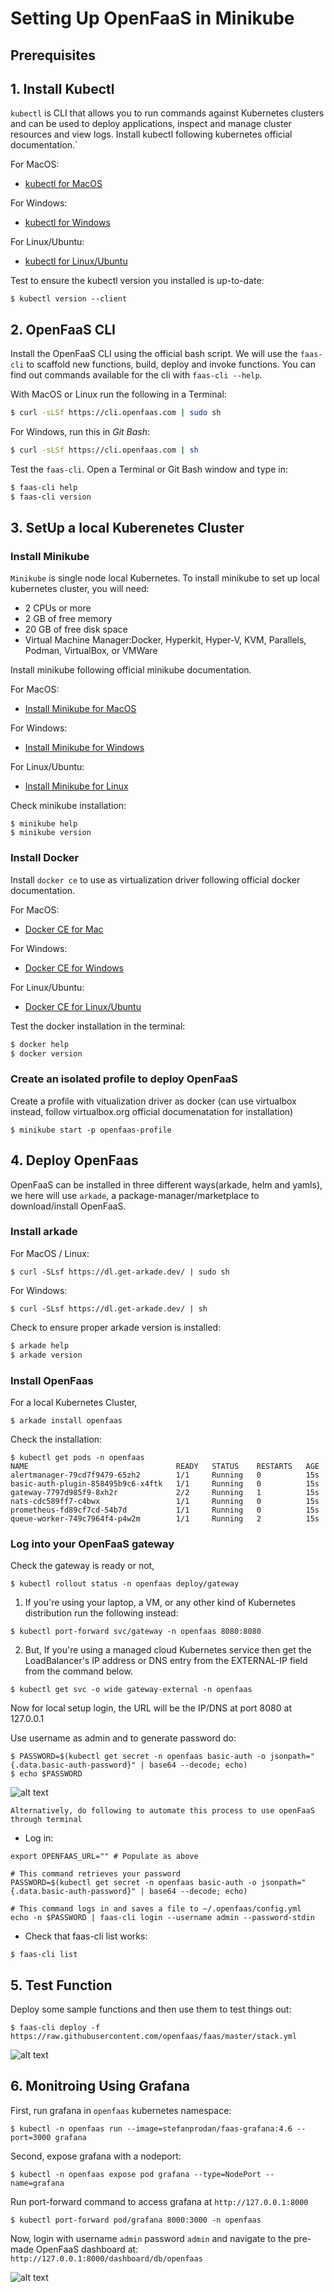 # Setting Up OpenFaaS in Minikube

## Prerequisites 
## 1. Install Kubectl 
`kubectl` is CLI that allows you to run commands against Kubernetes clusters and can be used to deploy applications, inspect and manage cluster resources and view logs.
Install kubectl following kubernetes official documentation.`

For MacOS:
* [kubectl for MacOS](https://kubernetes.io/docs/tasks/tools/install-kubectl/#install-kubectl-on-macos)

For Windows:
* [kubectl for Windows](https://kubernetes.io/docs/tasks/tools/install-kubectl/#install-kubectl-on-windows)

For Linux/Ubuntu:
* [kubectl for Linux/Ubuntu](https://kubernetes.io/docs/tasks/tools/install-kubectl/#install-kubectl-on-linux)

Test to ensure the kubectl version you installed is up-to-date:
```
$ kubectl version --client
```

## 2. OpenFaaS CLI

Install the OpenFaaS CLI using the official bash script. We will use the `faas-cli` to scaffold new functions, build, deploy and invoke functions. You can find out commands available for the cli with `faas-cli --help`.

With MacOS or Linux run the following in a Terminal:

```sh
$ curl -sLSf https://cli.openfaas.com | sudo sh
```

For Windows, run this in *Git Bash*:

```sh
$ curl -sLSf https://cli.openfaas.com | sh
```

Test the `faas-cli`. Open a Terminal or Git Bash window and type in:

```sh
$ faas-cli help
$ faas-cli version
```  
## 3. SetUp a local Kuberenetes Cluster 

### Install Minikube
`Minikube` is single node local Kubernetes. To install minikube to set up local kubernetes cluster, you will need:
* 2 CPUs or more
* 2 GB of free memory
* 20 GB of free disk space
* Virtual Machine Manager:Docker, Hyperkit, Hyper-V, KVM, Parallels, Podman, VirtualBox, or VMWare

Install minikube following official minikube documentation.

For MacOS:
* [Install Minikube for MacOS](https://minikube.sigs.k8s.io/docs/start/#macOS)

For Windows:
* [Install Minikube for Windows](https://minikube.sigs.k8s.io/docs/start/#Windows)

For Linux/Ubuntu:
* [Install Minikube for Linux](https://minikube.sigs.k8s.io/docs/start/#Linux)

Check minikube installation:
```
$ minikube help
$ minikube version
```

### Install Docker 
Install `docker ce` to use as virtualization driver following official docker documentation. 

For MacOS:
* [Docker CE for Mac](https://docs.docker.com/docker-for-mac/install/)

For Windows:
* [Docker CE for Windows](https://docs.docker.com/docker-for-windows/install/)

For Linux/Ubuntu:
* [Docker CE for Linux/Ubuntu](https://docs.docker.com/engine/install/ubuntu/)

Test the docker installation in the terminal:
```sh
$ docker help
$ docker version
```

### Create an isolated profile to deploy OpenFaaS

Create a profile with vitualization driver as docker (can use virtualbox instead, follow virtualbox.org official documenatation for installation)
```
$ minikube start -p openfaas-profile
```

## 4. Deploy OpenFaas 
OpenFaaS can be installed in three different ways(arkade, helm and yamls), we here will use `arkade`, a package-manager/marketplace to download/install OpenFaaS.

### Install arkade

For MacOS / Linux:
```
$ curl -SLsf https://dl.get-arkade.dev/ | sudo sh
```

For Windows:
```
$ curl -SLsf https://dl.get-arkade.dev/ | sh
```

Check to ensure proper arkade version is installed:
```sh
$ arkade help
$ arkade version
```

### Install OpenFaas
For a local Kubernetes Cluster,

```
$ arkade install openfaas
```

Check the installation:
```
$ kubectl get pods -n openfaas
NAME                                 READY   STATUS    RESTARTS   AGE
alertmanager-79cd7f9479-65zh2        1/1     Running   0          15s
basic-auth-plugin-858495b9c6-x4ftk   1/1     Running   0          15s
gateway-7797d985f9-8xh2r             2/2     Running   1          15s
nats-cdc589ff7-c4bwx                 1/1     Running   0          15s
prometheus-fd89cf7cd-54b7d           1/1     Running   0          15s
queue-worker-749c7964f4-p4w2m        1/1     Running   2          15s

```
### Log into your OpenFaaS gateway
Check the gateway is ready or not,

```
$ kubectl rollout status -n openfaas deploy/gateway
```
1. If you're using your laptop, a VM, or any other kind of Kubernetes distribution run the following instead:
```
$ kubectl port-forward svc/gateway -n openfaas 8080:8080
```

2. But, If you're using a managed cloud Kubernetes service then get the LoadBalancer's IP address or DNS entry from the EXTERNAL-IP field from the command below.
```
$ kubectl get svc -o wide gateway-external -n openfaas
```

Now for local setup login, the URL will be the IP/DNS at port 8080 at 127.0.0.1

Use username as admin and to generate password do:
```
$ PASSWORD=$(kubectl get secret -n openfaas basic-auth -o jsonpath="{.data.basic-auth-password}" | base64 --decode; echo)
$ echo $PASSWORD
```
![alt text](https://github.com/limbuu/serverless-with-openfaas/blob/main/images/login_page.png)


`Alternatively, do following to automate this process to use openFaaS through terminal`
* Log in:
```
export OPENFAAS_URL="" # Populate as above

# This command retrieves your password
PASSWORD=$(kubectl get secret -n openfaas basic-auth -o jsonpath="{.data.basic-auth-password}" | base64 --decode; echo)

# This command logs in and saves a file to ~/.openfaas/config.yml
echo -n $PASSWORD | faas-cli login --username admin --password-stdin

```

* Check that faas-cli list works:
```
$ faas-cli list
```
## 5. Test Function
Deploy some sample functions and then use them to test things out:
```
$ faas-cli deploy -f https://raw.githubusercontent.com/openfaas/faas/master/stack.yml
```
![alt text](https://github.com/limbuu/serverless-with-openfaas/blob/main/images/test_function.png)

## 6. Monitroing Using Grafana

First, run grafana in `openfaas` kubernetes namespace:
```
$ kubectl -n openfaas run --image=stefanprodan/faas-grafana:4.6 --port=3000 grafana
```
Second, expose grafana with a nodeport:
```
$ kubectl -n openfaas expose pod grafana --type=NodePort --name=grafana
```
Run port-forward command to access grafana at `http://127.0.0.1:8000`
```
$ kubectl port-forward pod/grafana 8000:3000 -n openfaas
```
Now, login with username `admin` password `admin` and navigate to the pre-made OpenFaaS dashboard at:
`http://127.0.0.1:8000/dashboard/db/openfaas`

![alt text](https://github.com/limbuu/serverless-with-openfaas/blob/main/images/grafana.jpeg)
